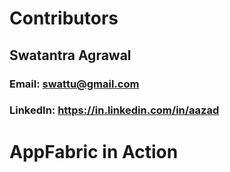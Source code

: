 # Contributors
## Swatantra Agrawal
### Email: swattu@gmail.com
### LinkedIn: https://in.linkedin.com/in/aazad

# AppFabric in Action
